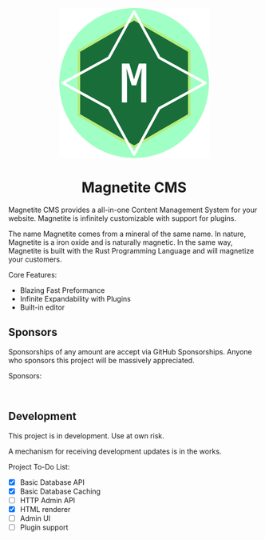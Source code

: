 <p align="center">
<img src="static/magnetite-300x300.png" width="300" alt="Logo" />
</p>
<h1 align="center">Magnetite CMS</h1>

Magnetite CMS provides a all-in-one Content Management System for your website.
Magnetite is infinitely customizable with support for plugins.

The name Magnetite comes from a mineral of the same name. In nature, Magnetite
is a iron oxide and is naturally magnetic. In the same way, Magnetite is built
with the Rust Programming Language and will magnetize your customers.

Core Features:
- Blazing Fast Preformance
- Infinite Expandability with Plugins
- Built-in editor

## Sponsors
Sponsorships of any amount are accept via GitHub Sponsorships. 
Anyone who sponsors this project will be massively appreciated.

Sponsors:
<!-- sponsors --><a href="https://github.com/Exehad"><img src="https://github.com/Exehad.png" width="60px" alt="" /></a><!-- sponsors -->

## Development
This project is in development. Use at own risk.

A mechanism for receiving development updates is in the works.

Project To-Do List:
- [X] Basic Database API
- [X] Basic Database Caching
- [ ] HTTP Admin API
- [X] HTML renderer
- [ ] Admin UI
- [ ] Plugin support
